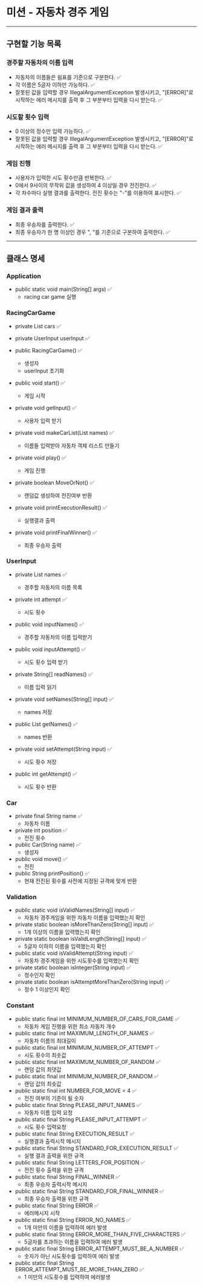 # 미션 - 자동차 경주 게임

---

## 구현할 기능 목록

### 경주할 자동차의 이름 입력

- 자동차의 이름들은 쉼표를 기준으로 구분한다. ✅
- 각 이름은 5글자 이하만 가능하다. ✅
- 잘못된 값을 입력할 경우 IllegalArgumentException 발생시키고, "[ERROR]"로 시작하는 에러 메시지를 출력 후 그 부분부터 입력을 다시 받는다. ✅

### 시도할 횟수 입력

- 0 이상의 정수만 입력 가능하다. ✅
- 잘못된 값을 입력할 경우 IllegalArgumentException 발생시키고, "[ERROR]"로 시작하는 에러 메시지를 출력 후 그 부분부터 입력을 다시 받는다. ✅

### 게임 진행

- 사용자가 입력한 시도 횟수만큼 반복한다. ✅
- 0에서 9사이의 무작위 값을 생성하여 4 이상일 경우 전진한다. ✅
- 각 차수마다 실행 결과를 출력한다. 전진 횟수는 "-"를 이용하여 표시한다. ✅

### 게임 결과 출력

- 최종 우승자를 출력한다. ✅
- 최종 우승자가 한 명 이상인 경우 ", "를 기준으로 구분하여 출력한다. ✅

---

## 클래스 명세

### Application

- public static void main(String[] args) ✅
    * racing car game 실행

### RacingCarGame

- private List<Car> cars ✅
- private UserInput userInput ✅

- public RacingCarGame() ✅
    * 생성자
    * userInput 초기화
- public void start() ✅
    * 게임 시작
- private void getInput() ✅
    * 사용자 입력 받기
- private void makeCarList(List<String> names) ✅
    * 이름들 입력받아 자동차 객체 리스트 만들기
- private void play() ✅
    * 게임 진행
- private boolean MoveOrNot() ✅
    * 랜덤값 생성하여 전진여부 반환
- private void printExecutionResult() ✅
    * 실행결과 출력
- private void printFinalWinner() ✅
    * 최종 우승자 출력

### UserInput

- private List<String> names ✅
    * 경주할 자동차의 이름 목록
- private int attempt ✅
    * 시도 횟수

- public void inputNames() ✅
    * 경주할 자동차의 이름 입력받기
- public void inputAttempt() ✅
    * 시도 횟수 입력 받기
- private String[] readNames() ✅
    * 이름 입력 읽기
- private void setNames(String[] input) ✅
    * names 저장
- public List<String> getNames() ✅
    * names 반환
- private void setAttempt(String input) ✅
    * 시도 횟수 저장
- public int getAttempt() ✅
    * 시도 횟수 반환

### Car

- private final String name ✅
    * 자동차 이름
- private int position ✅
    * 전진 횟수
- public Car(String name) ✅
    * 생성자
- public void move() ✅
    * 전진
- public String printPosition() ✅
    * 현재 전진된 횟수를 사전에 지정된 규격에 맞게 반환

### Validation

- public static void isValidNames(String[] input) ✅
    * 자동차 경주게임을 위한 자동차 이름을 입력했는지 확인
- private static boolean isMoreThanZero(String[] input) ✅
    * 1개 이상의 이름을 입력했는지 확인
- private static boolean isValidLength(String[] input) ✅
    * 5글자 이하의 이름을 입력했는지 확인
- public static void isValidAttempt(String input) ✅
    * 자동차 경주게임을 위한 시도횟수를 입력했는지 확인
- private static boolean isInteger(String input) ✅
    * 정수인지 확인
- private static boolean isAttemptMoreThanZero(String input) ✅
    * 정수 1 이상인지 확인

### Constant

- public static final int MINIMUM_NUMBER_OF_CARS_FOR_GAME ✅
    * 자동차 게임 진행을 위한 최소 자동차 개수
- public static final int MAXIMUM_LENGTH_OF_NAMES ✅
    * 자동차 이름의 최대길이
- public static final int MINIMUM_NUMBER_OF_ATTEMPT ✅
    * 시도 횟수의 최솟값
- public static final int MAXIMUM_NUMBER_OF_RANDOM ✅
    * 랜덤 값의 최댓값
- public static final int MINIMUM_NUMBER_OF_RANDOM ✅
    * 랜덤 값의 최솟값
- public static final int NUMBER_FOR_MOVE = 4 ✅
    * 전진 여부의 기준이 될 숫자
- public static final String PLEASE_INPUT_NAMES ✅
    * 자동차 이름 입력 요청
- public static final String PLEASE_INPUT_ATTEMPT ✅
    * 시도 횟수 입력요청
- public static final String EXECUTION_RESULT ✅
    * 실행결과 출력시작 메시지
- public static final String STANDARD_FOR_EXECUTION_RESULT ✅
    * 실행 결과 출력을 위한 규격
- public static final String LETTERS_FOR_POSITION ✅
    * 전진 횟수 출력을 위한 규격
- public static final String FINAL_WINNER ✅
    * 최종 우승자 출력시작 메시지
- public static final String STANDARD_FOR_FINAL_WINNER ✅
    * 최종 우승자 출력을 위한 규격
- public static final String ERROR ✅
    * 에러메시지 시작
- public static final String ERROR_NO_NAMES ✅
    * 1개 미만의 이름을 입력하여 에러 발생
- public static final String ERROR_MORE_THAN_FIVE_CHARACTERS ✅
    * 5글자를 초과하는 이름을 입력하여 에러 발생
- public static final String ERROR_ATTEMPT_MUST_BE_A_NUMBER ✅
    * 숫자가 아닌 시도횟수를 입력하여 에러 발생
- public static final String ERROR_ATTEMPT_MUST_BE_MORE_THAN_ZERO ✅
    * 1 미만의 시도횟수를 입력하여 에러발생
